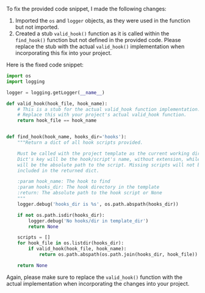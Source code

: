 To fix the provided code snippet, I made the following changes:

1. Imported the `os` and `logger` objects, as they were used in the function but not imported.
2. Created a stub `valid_hook()` function as it is called within the `find_hook()` function but not defined in the provided code. Please replace the stub with the actual `valid_hook()` implementation when incorporating this fix into your project.

Here is the fixed code snippet:

```python
import os
import logging

logger = logging.getLogger(__name__)

def valid_hook(hook_file, hook_name):
    # This is a stub for the actual valid_hook function implementation.
    # Replace this with your project's actual valid_hook function.
    return hook_file == hook_name


def find_hook(hook_name, hooks_dir='hooks'):
    """Return a dict of all hook scripts provided.

    Must be called with the project template as the current working directory.
    Dict's key will be the hook/script's name, without extension, while values
    will be the absolute path to the script. Missing scripts will not be
    included in the returned dict.

    :param hook_name: The hook to find
    :param hooks_dir: The hook directory in the template
    :return: The absolute path to the hook script or None
    """
    logger.debug('hooks_dir is %s', os.path.abspath(hooks_dir))

    if not os.path.isdir(hooks_dir):
        logger.debug('No hooks/dir in template_dir')
        return None

    scripts = []
    for hook_file in os.listdir(hooks_dir):
        if valid_hook(hook_file, hook_name):
            return os.path.abspath(os.path.join(hooks_dir, hook_file))

    return None
```

Again, please make sure to replace the `valid_hook()` function with the actual implementation when incorporating the changes into your project.